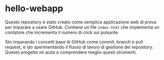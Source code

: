 # hello-webapp

Questo repository è stato creato come semplice applicazione web di prova per imparare a usare GitHub. Contiene un file `index.html` che implementa un contatore che incrementa il numero di click sul pulsante.

Sto imparando i concetti base di GitHub come commit, branch e pull request, e sto sperimentando il flusso di lavoro di gestione dei repository. Questo progetto mi aiuta a comprendere meglio questi strumenti.
